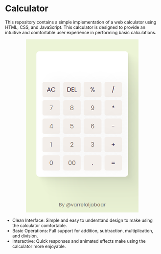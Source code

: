# Calculator
This repository contains a simple implementation of a web calculator using HTML, CSS, and JavaScript. This calculator is designed to provide an intuitive and comfortable user experience in performing basic calculations.

<div style="text-align:center"><img alt="Preview" src="https://raw.githubusercontent.com/triliun/calculator/main/image_2023-11-21_13-37-00.png" /></div>

- Clean Interface: Simple and easy to understand design to make using the calculator comfortable.
- Basic Operations: Full support for addition, subtraction, multiplication, and division.
- Interactive: Quick responses and animated effects make using the calculator more enjoyable.
